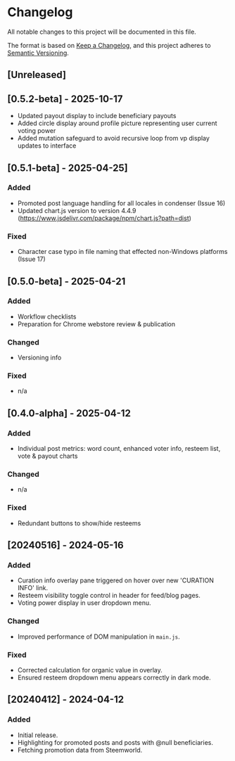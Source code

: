 # Changelog
All notable changes to this project will be documented in this file.

The format is based on [Keep a Changelog](https://keepachangelog.com/en/1.0.0/),
and this project adheres to [Semantic Versioning](https://semver.org/spec/v2.0.0.html).

## [Unreleased]

## [0.5.2-beta] - 2025-10-17
- Updated payout display to include beneficiary payouts
- Added circle display around profile picture representing user current voting power
- Added mutation safeguard to avoid recursive loop from vp display updates to interface

## [0.5.1-beta] - 2025-04-25]
### Added

- Promoted post language handling for all locales in condenser (Issue 16)
- Updated chart.js version to version 4.4.9 (https://www.jsdelivr.com/package/npm/chart.js?path=dist)

### Fixed

- Character case typo in file naming that effected non-Windows platforms (Issue 17)

## [0.5.0-beta] - 2025-04-21
### Added

- Workflow checklists
- Preparation for Chrome webstore review & publication

### Changed

- Versioning info

### Fixed

- n/a

## [0.4.0-alpha] - 2025-04-12

### Added
- Individual post metrics: word count, enhanced voter info, resteem list, vote & payout charts

### Changed
- n/a

### Fixed
- Redundant buttons to show/hide resteems

## [20240516] - 2024-05-16

### Added
- Curation info overlay pane triggered on hover over new 'CURATION INFO' link.
- Resteem visibility toggle control in header for feed/blog pages.
- Voting power display in user dropdown menu.

### Changed
- Improved performance of DOM manipulation in `main.js`.

### Fixed
- Corrected calculation for organic value in overlay.
- Ensured resteem dropdown menu appears correctly in dark mode.

## [20240412] - 2024-04-12

### Added
- Initial release.
- Highlighting for promoted posts and posts with @null beneficiaries.
- Fetching promotion data from Steemworld.